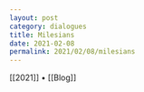 ```yaml
---
layout: post
category: dialogues
title: Milesians
date: 2021-02-08
permalink: 2021/02/08/milesians
---
```


[[2021]] • [[Blog]]